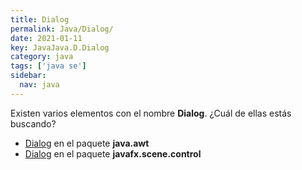```yaml
---
title: Dialog
permalink: Java/Dialog/
date: 2021-01-11
key: JavaJava.D.Dialog
category: java
tags: ['java se']
sidebar: 
  nav: java
---
```


Existen varios elementos con el nombre **Dialog**. ¿Cuál de ellas estás buscando?
<ul>
<li><a href="/Java/Dialog-java-awt/">Dialog</a> en el paquete <strong>java.awt</strong></li>
<li><a href="/Java/Dialog-javafx-scene-control/">Dialog</a> en el paquete <strong>javafx.scene.control</strong></li>
<ul>
